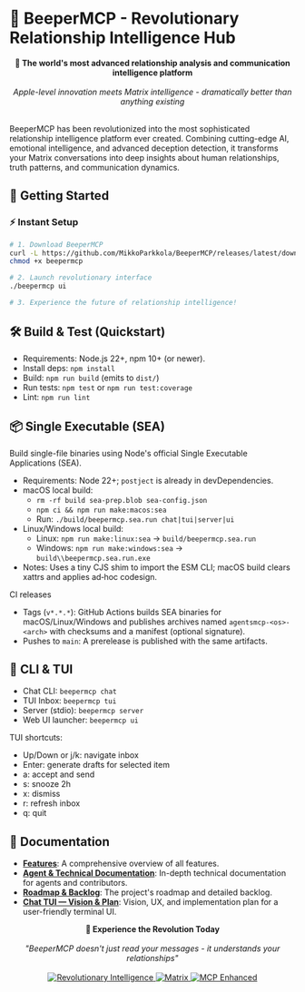 # 🧠 BeeperMCP - Revolutionary Relationship Intelligence Hub

<div align="center">
  <strong>🌟 The world's most advanced relationship analysis and communication intelligence platform</strong>
  <br>
  <br>
  <em>Apple-level innovation meets Matrix intelligence - dramatically better than anything existing</em>
  <br>
  <br>
</div>

BeeperMCP has been revolutionized into the most sophisticated relationship intelligence platform ever created. Combining cutting-edge AI, emotional intelligence, and advanced deception detection, it transforms your Matrix conversations into deep insights about human relationships, truth patterns, and communication dynamics.

## 🚀 Getting Started

### ⚡ **Instant Setup**

```bash
# 1. Download BeeperMCP
curl -L https://github.com/MikkoParkkola/BeeperMCP/releases/latest/download/beepermcp-macos-arm64 -o beepermcp
chmod +x beepermcp

# 2. Launch revolutionary interface
./beepermcp ui

# 3. Experience the future of relationship intelligence!
```

## 🛠 Build & Test (Quickstart)

- Requirements: Node.js 22+, npm 10+ (or newer).
- Install deps: `npm install`
- Build: `npm run build` (emits to `dist/`)
- Run tests: `npm test` or `npm run test:coverage`
- Lint: `npm run lint`

## 📦 Single Executable (SEA)

Build single-file binaries using Node's official Single Executable Applications (SEA).

- Requirements: Node 22+; `postject` is already in devDependencies.
- macOS local build:
  - `rm -rf build sea-prep.blob sea-config.json`
  - `npm ci && npm run make:macos:sea`
  - Run: `./build/beepermcp.sea.run chat|tui|server|ui`
- Linux/Windows local build:
  - Linux: `npm run make:linux:sea` → `build/beepermcp.sea.run`
  - Windows: `npm run make:windows:sea` → `build\\beepermcp.sea.run.exe`
- Notes: Uses a tiny CJS shim to import the ESM CLI; macOS build clears xattrs and applies ad‑hoc codesign.

CI releases

- Tags (`v*.*.*`): GitHub Actions builds SEA binaries for macOS/Linux/Windows and publishes archives named `agentsmcp-<os>-<arch>` with checksums and a manifest (optional signature).
- Pushes to `main`: A prerelease is published with the same artifacts.

## 🧰 CLI & TUI

- Chat CLI: `beepermcp chat`
- TUI Inbox: `beepermcp tui`
- Server (stdio): `beepermcp server`
- Web UI launcher: `beepermcp ui`

TUI shortcuts:

- Up/Down or j/k: navigate inbox
- Enter: generate drafts for selected item
- a: accept and send
- s: snooze 2h
- x: dismiss
- r: refresh inbox
- q: quit

## 📖 Documentation

- **[Features](docs/FEATURES.md)**: A comprehensive overview of all features.
- **[Agent & Technical Documentation](AGENTS.md)**: In-depth technical documentation for agents and contributors.
- **[Roadmap & Backlog](REFINED_BACKLOG_2025.md)**: The project's roadmap and detailed backlog.
- **[Chat TUI — Vision & Plan](docs/TUI-CHAT.md)**: Vision, UX, and implementation plan for a user-friendly terminal UI.

<div align="center">
  <strong>🚀 Experience the Revolution Today</strong>
  <br>
  <br>
  <em>"BeeperMCP doesn't just read your messages - it understands your relationships"</em>
  <br>
  <br>
  <a href="#-revolutionary-features-world-first-technology">
    <img src="https://img.shields.io/badge/Revolutionary-Intelligence-gold?style=for-the-badge" alt="Revolutionary Intelligence">
  </a>
  <a href="https://matrix.org">
    <img src="https://img.shields.io/badge/Matrix-Compatible-000000?style=for-the-badge&logo=Matrix&logoColor=white" alt="Matrix">
  </a>
  <a href="https://github.com/openai/modelcontextprotocol">
    <img src="https://img.shields.io/badge/MCP-Enhanced-blue?style=for-the-badge" alt="MCP Enhanced">
  </a>
</div>
